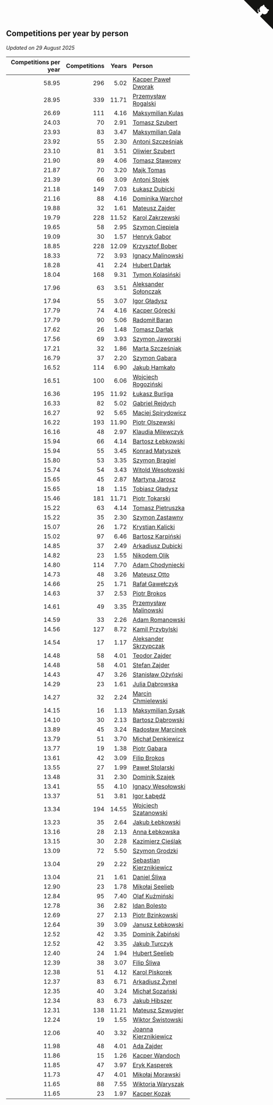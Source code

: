 ## Competitions per year by person

*Updated on 29 August 2025*

| Competitions per year | Competitions | Years | Person |
| ---: | ---: | ---: | :--- |
| 58.95 | 296 | 5.02 | [Kacper Paweł Dworak](https://www.worldcubeassociation.org/persons/2020DWOR01) |
| 28.95 | 339 | 11.71 | [Przemysław Rogalski](https://www.worldcubeassociation.org/persons/2013ROGA02) |
| 26.69 | 111 | 4.16 | [Maksymilian Kulas](https://www.worldcubeassociation.org/persons/2021KULA02) |
| 24.03 | 70 | 2.91 | [Tomasz Szubert](https://www.worldcubeassociation.org/persons/2022SZUB02) |
| 23.93 | 83 | 3.47 | [Maksymilian Gala](https://www.worldcubeassociation.org/persons/2022GALA01) |
| 23.92 | 55 | 2.30 | [Antoni Szcześniak](https://www.worldcubeassociation.org/persons/2023SZCZ04) |
| 23.10 | 81 | 3.51 | [Oliwier Szubert](https://www.worldcubeassociation.org/persons/2022SZUB01) |
| 21.90 | 89 | 4.06 | [Tomasz Stawowy](https://www.worldcubeassociation.org/persons/2021STAW01) |
| 21.87 | 70 | 3.20 | [Majk Tomas](https://www.worldcubeassociation.org/persons/2022TOMA05) |
| 21.39 | 66 | 3.09 | [Antoni Stojek](https://www.worldcubeassociation.org/persons/2022STOJ03) |
| 21.18 | 149 | 7.03 | [Łukasz Dubicki](https://www.worldcubeassociation.org/persons/2018DUBI01) |
| 21.16 | 88 | 4.16 | [Dominika Warchoł](https://www.worldcubeassociation.org/persons/2021WARC01) |
| 19.88 | 32 | 1.61 | [Mateusz Zajder](https://www.worldcubeassociation.org/persons/2024ZAJD01) |
| 19.79 | 228 | 11.52 | [Karol Zakrzewski](https://www.worldcubeassociation.org/persons/2014ZAKR01) |
| 19.65 | 58 | 2.95 | [Szymon Ciepiela](https://www.worldcubeassociation.org/persons/2022CIEP01) |
| 19.09 | 30 | 1.57 | [Henryk Gabor](https://www.worldcubeassociation.org/persons/2024GABO02) |
| 18.85 | 228 | 12.09 | [Krzysztof Bober](https://www.worldcubeassociation.org/persons/2013BOBE01) |
| 18.33 | 72 | 3.93 | [Ignacy Malinowski](https://www.worldcubeassociation.org/persons/2021MALI02) |
| 18.28 | 41 | 2.24 | [Hubert Darłak](https://www.worldcubeassociation.org/persons/2023DARL03) |
| 18.04 | 168 | 9.31 | [Tymon Kolasiński](https://www.worldcubeassociation.org/persons/2016KOLA02) |
| 17.96 | 63 | 3.51 | [Aleksander Sołonczak](https://www.worldcubeassociation.org/persons/2022SOLO01) |
| 17.94 | 55 | 3.07 | [Igor Gładysz](https://www.worldcubeassociation.org/persons/2022GLAD01) |
| 17.79 | 74 | 4.16 | [Kacper Górecki](https://www.worldcubeassociation.org/persons/2021GORE01) |
| 17.79 | 90 | 5.06 | [Radomił Baran](https://www.worldcubeassociation.org/persons/2020BARA02) |
| 17.62 | 26 | 1.48 | [Tomasz Darłak](https://www.worldcubeassociation.org/persons/2024DARL01) |
| 17.56 | 69 | 3.93 | [Szymon Jaworski](https://www.worldcubeassociation.org/persons/2021JAWO01) |
| 17.21 | 32 | 1.86 | [Marta Szcześniak](https://www.worldcubeassociation.org/persons/2023SZCZ07) |
| 16.79 | 37 | 2.20 | [Szymon Gabara](https://www.worldcubeassociation.org/persons/2023GABA01) |
| 16.52 | 114 | 6.90 | [Jakub Hamkało](https://www.worldcubeassociation.org/persons/2018HAMK01) |
| 16.51 | 100 | 6.06 | [Wojciech Rogoziński](https://www.worldcubeassociation.org/persons/2019ROGO04) |
| 16.36 | 195 | 11.92 | [Łukasz Burliga](https://www.worldcubeassociation.org/persons/2013BURL01) |
| 16.33 | 82 | 5.02 | [Gabriel Rejdych](https://www.worldcubeassociation.org/persons/2020REJD01) |
| 16.27 | 92 | 5.65 | [Maciej Spirydowicz](https://www.worldcubeassociation.org/persons/2020SPIR01) |
| 16.22 | 193 | 11.90 | [Piotr Olszewski](https://www.worldcubeassociation.org/persons/2013OLSZ02) |
| 16.16 | 48 | 2.97 | [Klaudia Milewczyk](https://www.worldcubeassociation.org/persons/2022MILE05) |
| 15.94 | 66 | 4.14 | [Bartosz Łebkowski](https://www.worldcubeassociation.org/persons/2021LEBK01) |
| 15.94 | 55 | 3.45 | [Konrad Matyszek](https://www.worldcubeassociation.org/persons/2022MATY02) |
| 15.80 | 53 | 3.35 | [Szymon Brągiel](https://www.worldcubeassociation.org/persons/2022BRAG03) |
| 15.74 | 54 | 3.43 | [Witold Wesołowski](https://www.worldcubeassociation.org/persons/2022WESO01) |
| 15.65 | 45 | 2.87 | [Martyna Jarosz](https://www.worldcubeassociation.org/persons/2022JARO01) |
| 15.65 | 18 | 1.15 | [Tobiasz Gładysz](https://www.worldcubeassociation.org/persons/2024GLAD02) |
| 15.46 | 181 | 11.71 | [Piotr Tokarski](https://www.worldcubeassociation.org/persons/2013TOKA01) |
| 15.22 | 63 | 4.14 | [Tomasz Pietruszka](https://www.worldcubeassociation.org/persons/2021PIET01) |
| 15.22 | 35 | 2.30 | [Szymon Zastawny](https://www.worldcubeassociation.org/persons/2023ZAST01) |
| 15.07 | 26 | 1.72 | [Krystian Kalicki](https://www.worldcubeassociation.org/persons/2023KALI10) |
| 15.02 | 97 | 6.46 | [Bartosz Karpiński](https://www.worldcubeassociation.org/persons/2019KARP03) |
| 14.85 | 37 | 2.49 | [Arkadiusz Dubicki](https://www.worldcubeassociation.org/persons/2023DUBI01) |
| 14.82 | 23 | 1.55 | [Nikodem Olik](https://www.worldcubeassociation.org/persons/2024OLIK01) |
| 14.80 | 114 | 7.70 | [Adam Chodyniecki](https://www.worldcubeassociation.org/persons/2017CHOD02) |
| 14.73 | 48 | 3.26 | [Mateusz Otto](https://www.worldcubeassociation.org/persons/2022OTTO01) |
| 14.66 | 25 | 1.71 | [Rafał Gawełczyk](https://www.worldcubeassociation.org/persons/2023GAWE01) |
| 14.63 | 37 | 2.53 | [Piotr Brokos](https://www.worldcubeassociation.org/persons/2023BROK01) |
| 14.61 | 49 | 3.35 | [Przemysław Malinowski](https://www.worldcubeassociation.org/persons/2022MALI01) |
| 14.59 | 33 | 2.26 | [Adam Romanowski](https://www.worldcubeassociation.org/persons/2023ROMA10) |
| 14.56 | 127 | 8.72 | [Kamil Przybylski](https://www.worldcubeassociation.org/persons/2016PRZY01) |
| 14.54 | 17 | 1.17 | [Aleksander Skrzypczak](https://www.worldcubeassociation.org/persons/2024SKRZ01) |
| 14.48 | 58 | 4.01 | [Teodor Zajder](https://www.worldcubeassociation.org/persons/2021ZAJD03) |
| 14.48 | 58 | 4.01 | [Stefan Zajder](https://www.worldcubeassociation.org/persons/2021ZAJD02) |
| 14.43 | 47 | 3.26 | [Stanisław Ożyński](https://www.worldcubeassociation.org/persons/2022OZYN01) |
| 14.29 | 23 | 1.61 | [Julia Dąbrowska](https://www.worldcubeassociation.org/persons/2024DABR01) |
| 14.27 | 32 | 2.24 | [Marcin Chmielewski](https://www.worldcubeassociation.org/persons/2023CHMI01) |
| 14.15 | 16 | 1.13 | [Maksymilian Sysak](https://www.worldcubeassociation.org/persons/2024SYSA01) |
| 14.10 | 30 | 2.13 | [Bartosz Dąbrowski](https://www.worldcubeassociation.org/persons/2023DABR07) |
| 13.89 | 45 | 3.24 | [Radosław Marcinek](https://www.worldcubeassociation.org/persons/2022MARC05) |
| 13.79 | 51 | 3.70 | [Michał Denkiewicz](https://www.worldcubeassociation.org/persons/2021DENK01) |
| 13.77 | 19 | 1.38 | [Piotr Gabara](https://www.worldcubeassociation.org/persons/2024GABA02) |
| 13.61 | 42 | 3.09 | [Filip Brokos](https://www.worldcubeassociation.org/persons/2022BROK03) |
| 13.55 | 27 | 1.99 | [Paweł Stolarski](https://www.worldcubeassociation.org/persons/2023STOL04) |
| 13.48 | 31 | 2.30 | [Dominik Szajek](https://www.worldcubeassociation.org/persons/2023SZAJ01) |
| 13.41 | 55 | 4.10 | [Ignacy Wesołowski](https://www.worldcubeassociation.org/persons/2021WESO01) |
| 13.37 | 51 | 3.81 | [Igor Łabędź](https://www.worldcubeassociation.org/persons/2021LABE01) |
| 13.34 | 194 | 14.55 | [Wojciech Szatanowski](https://www.worldcubeassociation.org/persons/2011SZAT01) |
| 13.23 | 35 | 2.64 | [Jakub Łebkowski](https://www.worldcubeassociation.org/persons/2023LEBK01) |
| 13.16 | 28 | 2.13 | [Anna Łebkowska](https://www.worldcubeassociation.org/persons/2023LEBK04) |
| 13.15 | 30 | 2.28 | [Kazimierz Cieślak](https://www.worldcubeassociation.org/persons/2023CIES01) |
| 13.09 | 72 | 5.50 | [Szymon Grodzki](https://www.worldcubeassociation.org/persons/2020GROD01) |
| 13.04 | 29 | 2.22 | [Sebastian Kierznikiewicz](https://www.worldcubeassociation.org/persons/2023KIER02) |
| 13.04 | 21 | 1.61 | [Daniel Śliwa](https://www.worldcubeassociation.org/persons/2024SLIW01) |
| 12.90 | 23 | 1.78 | [Mikołaj Seelieb](https://www.worldcubeassociation.org/persons/2023SEEL04) |
| 12.84 | 95 | 7.40 | [Olaf Kuźmiński](https://www.worldcubeassociation.org/persons/2018KUZM02) |
| 12.78 | 36 | 2.82 | [Idan Bolesto](https://www.worldcubeassociation.org/persons/2022BOLE01) |
| 12.69 | 27 | 2.13 | [Piotr Bzinkowski](https://www.worldcubeassociation.org/persons/2023BZIN01) |
| 12.64 | 39 | 3.09 | [Janusz Łebkowski](https://www.worldcubeassociation.org/persons/2022LEBK01) |
| 12.52 | 42 | 3.35 | [Dominik Żabiński](https://www.worldcubeassociation.org/persons/2022ZABI01) |
| 12.52 | 42 | 3.35 | [Jakub Turczyk](https://www.worldcubeassociation.org/persons/2022TURC02) |
| 12.40 | 24 | 1.94 | [Hubert Seelieb](https://www.worldcubeassociation.org/persons/2023SEEL02) |
| 12.39 | 38 | 3.07 | [Filip Śliwa](https://www.worldcubeassociation.org/persons/2022SLIW01) |
| 12.38 | 51 | 4.12 | [Karol Piskorek](https://www.worldcubeassociation.org/persons/2021PISK01) |
| 12.37 | 83 | 6.71 | [Arkadiusz Żynel](https://www.worldcubeassociation.org/persons/2018ZYNE01) |
| 12.35 | 40 | 3.24 | [Michał Sozański](https://www.worldcubeassociation.org/persons/2022SOZA02) |
| 12.34 | 83 | 6.73 | [Jakub Hibszer](https://www.worldcubeassociation.org/persons/2018HIBS01) |
| 12.31 | 138 | 11.21 | [Mateusz Szwugier](https://www.worldcubeassociation.org/persons/2014SZWU01) |
| 12.24 | 19 | 1.55 | [Wiktor Świstowski](https://www.worldcubeassociation.org/persons/2024SWIS01) |
| 12.06 | 40 | 3.32 | [Joanna Kierznikiewicz](https://www.worldcubeassociation.org/persons/2022KIER01) |
| 11.98 | 48 | 4.01 | [Ada Zajder](https://www.worldcubeassociation.org/persons/2021ZAJD01) |
| 11.86 | 15 | 1.26 | [Kacper Wandoch](https://www.worldcubeassociation.org/persons/2024WAND01) |
| 11.85 | 47 | 3.97 | [Eryk Kasperek](https://www.worldcubeassociation.org/persons/2021KASP01) |
| 11.73 | 47 | 4.01 | [Mikołaj Morawski](https://www.worldcubeassociation.org/persons/2021MORA01) |
| 11.65 | 88 | 7.55 | [Wiktoria Waryszak](https://www.worldcubeassociation.org/persons/2018WARY01) |
| 11.65 | 23 | 1.97 | [Kacper Kozak](https://www.worldcubeassociation.org/persons/2023KOZA05) |


<a href="https://github.com/maxidragon/wca_statistics_pl" class="github-corner" aria-label="View source on Github"><svg width="80" height="80" viewBox="0 0 250 250" style="fill:#151513; color:#fff; position: absolute; top: 0; border: 0; right: 0;" aria-hidden="true"><path d="M0,0 L115,115 L130,115 L142,142 L250,250 L250,0 Z"></path><path d="M128.3,109.0 C113.8,99.7 119.0,89.6 119.0,89.6 C122.0,82.7 120.5,78.6 120.5,78.6 C119.2,72.0 123.4,76.3 123.4,76.3 C127.3,80.9 125.5,87.3 125.5,87.3 C122.9,97.6 130.6,101.9 134.4,103.2" fill="currentColor" style="transform-origin: 130px 106px;" class="octo-arm"></path><path d="M115.0,115.0 C114.9,115.1 118.7,116.5 119.8,115.4 L133.7,101.6 C136.9,99.2 139.9,98.4 142.2,98.6 C133.8,88.0 127.5,74.4 143.8,58.0 C148.5,53.4 154.0,51.2 159.7,51.0 C160.3,49.4 163.2,43.6 171.4,40.1 C171.4,40.1 176.1,42.5 178.8,56.2 C183.1,58.6 187.2,61.8 190.9,65.4 C194.5,69.0 197.7,73.2 200.1,77.6 C213.8,80.2 216.3,84.9 216.3,84.9 C212.7,93.1 206.9,96.0 205.4,96.6 C205.1,102.4 203.0,107.8 198.3,112.5 C181.9,128.9 168.3,122.5 157.7,114.1 C157.9,116.9 156.7,120.9 152.7,124.9 L141.0,136.5 C139.8,137.7 141.6,141.9 141.8,141.8 Z" fill="currentColor" class="octo-body"></path></svg></a><style>.github-corner:hover .octo-arm{animation:octocat-wave 560ms ease-in-out}@keyframes octocat-wave{0%,100%{transform:rotate(0)}20%,60%{transform:rotate(-25deg)}40%,80%{transform:rotate(10deg)}}@media (max-width:500px){.github-corner:hover .octo-arm{animation:none}.github-corner .octo-arm{animation:octocat-wave 560ms ease-in-out}}</style>
